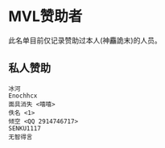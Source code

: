 # MVL赞助者

此名单目前仅记录赞助过本人(神麤詭末)的人员。

## 私人赞助

    冰河
    Enochhcx
    面具消失 <嘻嘻>
    佚名 <1>
    倾空 <QQ 2914746717>
    SENKU1117
    无智得言
